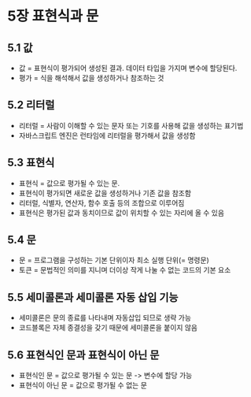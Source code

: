 # 5장 표현식과 문
## 5.1 값
- 값 = 표현식이 평가되어 생성된 결과. 데이터 타입을 가지며 변수에 할당된다.
- 평가 = 식을 해석해서 값을 생성하거나 참조하는 것
## 5.2 리터럴
- 리터럴 = 사람이 이해할 수 있는 문자 또는 기호를 사용해 값을 생성하는 표기법
- 자바스크립트 엔진은 런타임에 리터럴을 평가해서 값을 생성함
## 5.3 표현식
- 표현식 = 값으로 평가될 수 있는 문.
- 표현식이 평가되면 새로운 값을 생성하거나 기존 값을 참조함
- 리터럴, 식별자, 연산자, 함수 호출 등의 조합으로 이루어짐
- 표현식은 평가된 값과 동치이므로 값이 위치할 수 있는 자리에 올 수 있음
## 5.4 문
- 문 = 프로그램을 구성하는 기본 단위이자 최소 실행 단위(= 명령문)
- 토큰 = 문법적인 의미를 지니며 더이상 작게 나눌 수 없는 코드의 기본 요소
## 5.5 세미콜론과 세미콜론 자동 삽입 기능
- 세미콜론은 문의 종료를 나타내며 자동삽입 되므로 생략 가능
- 코드블록은 자체 종결성을 갖기 때문에 세미콜론을 붙이지 않음
## 5.6 표현식인 문과 표현식이 아닌 문
- 표현식인 문 = 값으로 평가될 수 있는 문 -> 변수에 할당 가능
- 표현식이 아닌 문 = 값으로 평가될 수 없는 문